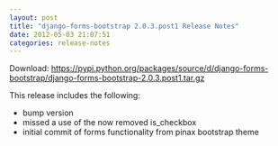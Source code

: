 ```yaml
---
layout: post
title: "django-forms-bootstrap 2.0.3.post1 Release Notes"
date: 2012-05-03 21:07:51
categories: release-notes
---
```


Download: <https://pypi.python.org/packages/source/d/django-forms-bootstrap/django-forms-bootstrap-2.0.3.post1.tar.gz>

This release includes the following:

* bump version
* missed a use of the now removed is_checkbox
* initial commit of forms functionality from pinax bootstrap theme
